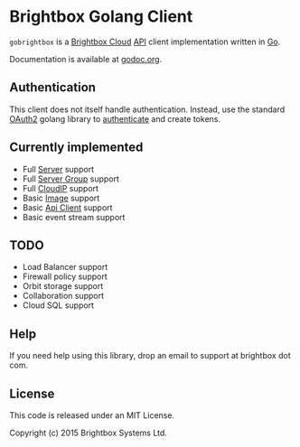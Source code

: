 # Brightbox Golang Client

`gobrightbox` is a [Brightbox Cloud](https://www.brightbox.com) [API](https://api.gb1.brightbox.com/1.0/)
client implementation written in [Go](http://golang.org/).

Documentation is available at [godoc.org](http://godoc.org/github.com/brightbox/gobrightbox).

## Authentication

This client does not itself handle authentication. Instead, use the standard
[OAuth2](https://godoc.org/golang.org/x/oauth2) golang library to
[authenticate](https://api.gb1.brightbox.com/1.0/#authentication) and create
tokens.

## Currently implemented

* Full [Server](https://api.gb1.brightbox.com/1.0/#server) support
* Full [Server Group](https://api.gb1.brightbox.com/1.0/#server_group) support
* Full [CloudIP](https://api.gb1.brightbox.com/1.0/#cloud_ip) support
* Basic [Image](https://api.gb1.brightbox.com/1.0/#image) support
* Basic [Api Client](https://api.gb1.brightbox.com/1.0/#api_client) support
* Basic event stream support

## TODO

* Load Balancer support
* Firewall policy support
* Orbit storage support
* Collaboration support
* Cloud SQL support

## Help

If you need help using this library, drop an email to support at brightbox dot com.

## License

This code is released under an MIT License.

Copyright (c) 2015 Brightbox Systems Ltd.

